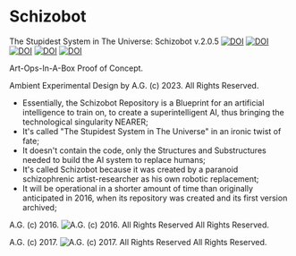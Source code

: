 # Schizobot

The Stupidest System in The Universe: Schizobot v.2.0.5
[![DOI](https://zenodo.org/badge/DOI/10.5281/zenodo.157388.svg)](https://doi.org/10.5281/zenodo.157388)
[![DOI](https://zenodo.org/badge/DOI/10.5281/zenodo.224014.svg)](https://doi.org/10.5281/zenodo.224014)
[![DOI](https://zenodo.org/badge/DOI/10.5281/zenodo.226583.svg)](https://doi.org/10.5281/zenodo.226583)
[![DOI](https://zenodo.org/badge/DOI/10.5281/zenodo.3531597.svg)](https://doi.org/10.5281/zenodo.3531597)
[![DOI](https://zenodo.org/badge/68600054.svg)](https://zenodo.org/badge/latestdoi/68600054)




Art-Ops-In-A-Box Proof of Concept.


Ambient Experimental Design by A.G. (c) 2023. All Rights Reserved.


* Essentially, the Schizobot Repository is a Blueprint for an artificial intelligence to train on, to create a superintelligent AI, thus bringing the technological singularity NEARER;
* It's called "The Stupidest System in The Universe" in an ironic twist of fate;
* It doesn't contain the code, only the Structures and Substructures needed to build the AI system to replace humans;
* It's called Schizobot because it was created by a paranoid schizophrenic artist-researcher as his own robotic replacement;
* It will be operational in a shorter amount of time than originally anticipated in 2016, when its repository was created and its first version archived;

A.G. (c) 2016. ![A.G. (c) 2016. All Rights Reserved](https://historiotheque.files.wordpress.com/2016/11/ag_signature_official_2015_50px_cropped.jpg) All Rights Reserved.


A.G. (c) 2017. ![A.G. (c) 2017. All Rights Reserved](https://historiotheque.files.wordpress.com/2016/12/ag_2017_signature_v1-0-1_50px.jpg) All Rights Reserved.

